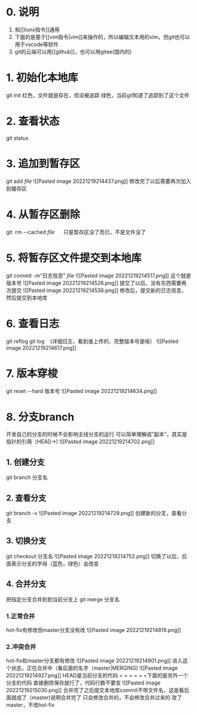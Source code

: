 # 0. 说明
1. 和[[liunx指令]]通用
2. 下面的是基于[[vim指令|vim]]来操作的，所以编辑文本用的vim，但git也可以用于vscode等软件
3. git的云端可以用[[github]]，也可以用gitee(国内的)
# 1. 初始化本地库
git init
红色，文件就是存在，但没被追踪
绿色，当前git知道了追踪到了这个文件
# 2. 查看状态
git status
# 3. 追加到暂存区
git add *file* 
![[Pasted image 20221219214437.png]]
修改完了以后需要再次加入到缓存区
# 4. 从暂存区删除
git  rm --cached *file*     
只是暂存区没了而已，不是文件没了
# 5. 将暂存区文件提交到本地库
git commit -m"日志信息" *file*
![[Pasted image 20221219214517.png]]
这个就是版本号
![[Pasted image 20221219214526.png]]
提交了以后，没有东西需要再次提交
![[Pasted image 20221219214536.png]]
修改后，提交新的日志信息，然后提交到本地库
# 6. 查看日志
git reflog
git log    (详细日志，看到谁上传的，完整版本号是啥）
![[Pasted image 20221219214617.png]]
# 7. 版本穿梭
git reset --hard 版本号
![[Pasted image 20221219214634.png]]
# 8. 分支branch
开发自己的分支的时候不会影响主线分支的运行
可以简单理解成”副本“，其实是指针的引用（HEAD->)
![[Pasted image 20221219214702.png]]
## 1. 创建分支
git branch 分支名
## 2. 查看分支
git branch -v
![[Pasted image 20221219214729.png]]
创建新的分支，查看分支
## 3. 切换分支
git checkout 分支名
![[Pasted image 20221219214752.png]]
切换了以后，后面表示分支的字母（蓝色，绿色）会改变
## 4. 合并分支
把指定分支合并到到当前分支上
git merge 分支名
### 1.正常合并
hot-fix有修改但master分支没有改
![[Pasted image 20221219214819.png]]
### 2.冲突合并
hot-fix和master分支都有修改
![[Pasted image 20221219214901.png]]
进入这个状态，正在合并中（看后面的名字（master|MERGING)
![[Pasted image 20221219214927.png]]
HEAD是当前分支的代码
= = = = = =下面的是另外一个分支的代码
直接删除保存就行了，代码行数不要变
![[Pasted image 20221219215030.png]]
合并完了之后提交本地库commit不带文件名，这是看后面就成了（master)说明合并完了
只会修改合并的，不会修改合并过来的
改了master，不改hot-fix
